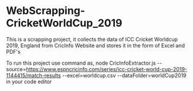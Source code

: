 # WebScrapping-CricketWorldCup_2019
This is a scrapping project, it collects the data of ICC Cricket Worldcup 2019, England from CricInfo Website and stores it in the form of Excel and PDF's

To run this project use command as,
node CricInfoExtractor.js --source=https://www.espncricinfo.com/series/icc-cricket-world-cup-2019-1144415/match-results --excel=worldcup.csv --dataFolder=worldCup2019
in your code editor

